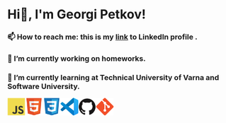 # Hi👋, I'm Georgi Petkov!

### 📫 How to reach me: this is my [link](https://www.linkedin.com/in/georgi-p-186241256/) to LinkedIn profile . <br>
### 🔭 I’m currently working on homeworks. <br>
### 🌱 I’m currently learning at Technical University of Varna and Software University.

<img align="left" alt="javascript" width="40px" src="https://github.com/devicons/devicon/raw/master/icons/javascript/javascript-original.svg" style="max-width: 100%;">
<img align="left" alt="html" width="40px" src="https://github.com/devicons/devicon/raw/master/icons/html5/html5-original.svg" style="max-width: 100%;">
<img align="left" alt="css" width="40px" src="https://github.com/devicons/devicon/raw/master/icons/css3/css3-original.svg" style="max-width: 100%;">

<img align="left" alt="heroku" width="40px" src="https://github.com/devicons/devicon/raw/master/icons/vscode/vscode-original.svg" style="max-width: 100%;">
<img align="left" alt="github" width="40px" src="https://github.com/devicons/devicon/raw/master/icons/github/github-original.svg" style="max-width: 100%;">
<img align="left" alt="git" width="40px" src="https://github.com/devicons/devicon/raw/master/icons/git/git-original.svg" style="max-width: 100%;">




